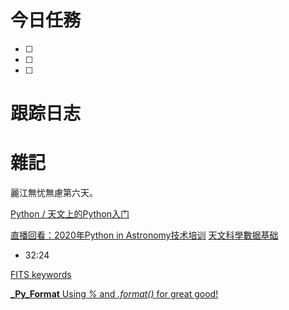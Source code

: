 # 今日任務

- [ ] 
- [ ] 
- [ ] 

# 跟踪日志



# 雜記
麗江無忧無慮第六天。

[Python / 天文上的Python入门](https://zhuanlan.zhihu.com/p/373002556)

[直播回看：2020年Python in Astronomy技术培训](https://www.bilibili.com/video/BV1gv411b7Do/?vd_source=72e23b3cedbf2aeeaae025b44e6ef29b)
[天文科學數据基础](https://www.bilibili.com/video/BV1gv411b7Do?p=5&vd_source=72e23b3cedbf2aeeaae025b44e6ef29b)
   - 32:24

[FITS keywords](http://heasarc.gsfc.nasa.gov/docs/fcg/standard_dict.html)


[**_Py_Format** Using _%_ and _.format()_ for great good!](https://pyformat.info/)
